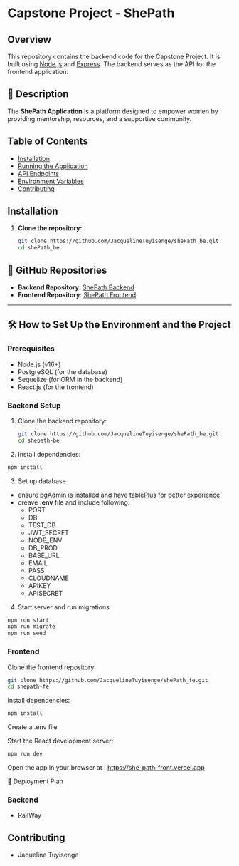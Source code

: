 # Capstone Project - ShePath

## Overview
This repository contains the backend code for the Capstone Project. It is built using [Node.js](https://nodejs.org/) and [Express](https://expressjs.com/). The backend serves as the API for the frontend application.


## 📖 Description

The **ShePath Application** is a platform designed to empower women by providing mentorship, resources, and a supportive community.

## Table of Contents
- [Installation](#installation)
- [Running the Application](#running-the-application)
- [API Endpoints](#api-endpoints)
- [Environment Variables](#environment-variables)
- [Contributing](#contributing)

## Installation

1. **Clone the repository:**
   ```bash
   git clone https://github.com/JacquelineTuyisenge/shePath_be.git
   cd shePath_be

## 🔗 GitHub Repositories
- **Backend Repository**: [ShePath Backend](hhttps://github.com/JacquelineTuyisenge/shePath_be.git)
- **Frontend Repository**: [ShePath Frontend](https://github.com/JacquelineTuyisenge/shePath_fe.git)

---

## 🛠️ How to Set Up the Environment and the Project

### Prerequisites
- Node.js (v16+)
- PostgreSQL (for the database)
- Sequelize (for ORM in the backend)
- React.js (for the frontend)

### Backend Setup
1. Clone the backend repository:
   ```bash
   git clone https://github.com/JacquelineTuyisenge/shePath_be.git
   cd shepath-be
   ```

2. Install dependencies:

```bash
npm install
```

3. Set up database

 - ensure pgAdmin is installed and have tablePlus for better experience
 - creave **.env** file and include following:
   - PORT
   - DB
   - TEST_DB
   - JWT_SECRET
   - NODE_ENV
   - DB_PROD
   - BASE_URL
   - EMAIL
   - PASS
   - CLOUDNAME
   - APIKEY
   - APISECRET

4. Start server and run migrations
```bash
npm run start
npm run migrate
npm run seed
```


### Frontend
Clone the frontend repository:

```bash
git clone https://github.com/JacquelineTuyisenge/shePath_fe.git
cd shepath-fe
```

Install dependencies:

```bash
npm install
```
Create a .env file 

Start the React development server:

```bash
npm run dev
```
Open the app in your browser at :
https://she-path-front.vercel.app


🚀 Deployment Plan

### Backend
- RailWay

## Contributing
- Jaqueline Tuyisenge